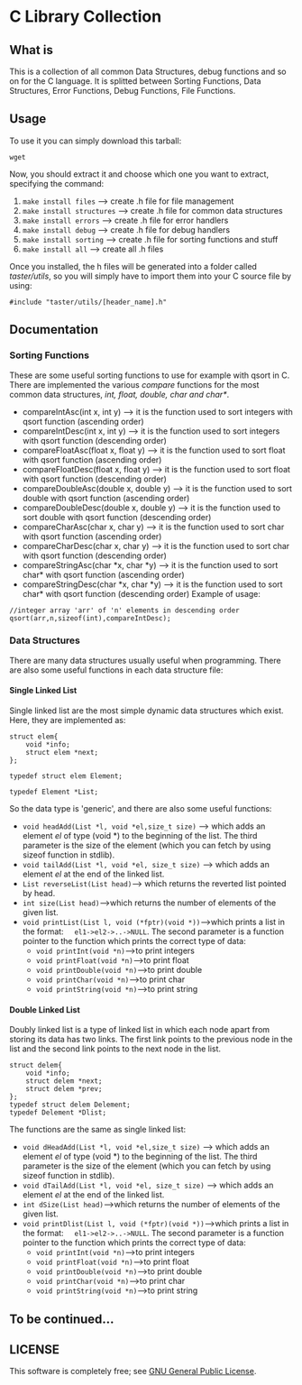 # C Library Collection
## What is
This is a collection of all common Data Structures, debug functions and so on for the C language. It is splitted between Sorting Functions, Data Structures, Error Functions, Debug Functions, File Functions.
## Usage
To use it you can simply download this tarball:
```
wget 
```
Now, you should extract it and choose which one you want to extract, specifying the command:<br>
1) ``` make install files ``` --> create .h file for file management
2) ``` make install structures ``` --> create .h file for common data structures
3) ``` make install errors ``` --> create .h file for error handlers
4) ``` make install debug ``` --> create .h file for debug handlers
5) ``` make install sorting ``` --> create .h file for sorting functions and stuff
6) ``` make install all ``` --> create all .h files

Once you installed, the h files will be generated into a folder called <i>taster/utils</i>, so you will simply have to import them into your C source file by using:
```
#include "taster/utils/[header_name].h"
```
## Documentation
### Sorting Functions
These are some useful sorting functions to use for example with qsort in C. There are implemented the various <i>compare</i> functions for the most common data structures, <i>int, float, double, char and char*</i>.
* compareIntAsc(int x, int y) --> it is the function used to sort integers with qsort function (ascending order)
* compareIntDesc(int x, int y) --> it is the function used to sort integers with qsort function (descending order)
* compareFloatAsc(float x, float y) --> it is the function used to sort float with qsort function (ascending order)
* compareFloatDesc(float x, float y) --> it is the function used to sort float with qsort function (descending order)
* compareDoubleAsc(double x, double y) --> it is the function used to sort double with qsort function (ascending order)
* compareDoubleDesc(double x, double y) --> it is the function used to sort double with qsort function (descending order)
* compareCharAsc(char x, char y) --> it is the function used to sort char with qsort function (ascending order)
* compareCharDesc(char x, char y) --> it is the function used to sort char with qsort function (descending order)
* compareStringAsc(char \*x, char \*y) --> it is the function used to sort char* with qsort function (ascending order)
* compareStringDesc(char \*x, char \*y) --> it is the function used to sort char\* with qsort function (descending order)
Example of usage:
```
//integer array 'arr' of 'n' elements in descending order
qsort(arr,n,sizeof(int),compareIntDesc);
```

### Data Structures
There are many data structures usually useful when programming. There are also some useful functions in each data structure file:

#### Single Linked List
Single linked list are the most simple dynamic data structures which exist. Here, they are implemented as:
```
struct elem{
	void *info;
	struct elem *next;
};

typedef struct elem Element;

typedef Element *List;
```  
So the data type is 'generic', and there are also some useful functions:
* ```void headAdd(List *l, void *el,size_t size)``` --> which adds an element <i>el</i> of type (void \*) to the beginning of the list. The third parameter is the size of the element (which you can fetch by using sizeof function in stdlib).
* ```void tailAdd(List *l, void *el, size_t size)``` --> which adds an element <i>el</i> at the end of the linked list.
* ```List reverseList(List head)```--> which returns the reverted list pointed by head.
* ```int size(List head)```-->which returns the number of elements of the given list.
* ```void printList(List l, void (*fptr)(void *))```-->which prints a list in the format: &nbsp; ``` el1->el2->..->NULL```. The second parameter is a function pointer to the function which prints the correct type of data: 
    * ```void printInt(void *n)```-->to print integers
    * ```void printFloat(void *n)```-->to print float
    * ```void printDouble(void *n)```-->to print double
    * ```void printChar(void *n)```-->to print char
    * ```void printString(void *n)```-->to print string
#### Double Linked List
Doubly linked list is a type of linked list in which each node apart from storing its data has two links. The first link points to the previous node in the list and the second link points to the next node in the list.
```
struct delem{
	void *info;
	struct delem *next;
    struct delem *prev;
};
typedef struct delem Delement;
typedef Delement *Dlist;
```
The functions are the same as single linked list:
* ```void dHeadAdd(List *l, void *el,size_t size)``` --> which adds an element <i>el</i> of type (void \*) to the beginning of the list. The third parameter is the size of the element (which you can fetch by using sizeof function in stdlib).
* ```void dTailAdd(List *l, void *el, size_t size)``` --> which adds an element <i>el</i> at the end of the linked list.
* ```int dSize(List head)```-->which returns the number of elements of the given list.
* ```void printDlist(List l, void (*fptr)(void *))```-->which prints a list in the format: &nbsp; ``` el1->el2->..->NULL```. The second parameter is a function pointer to the function which prints the correct type of data: 
    * ```void printInt(void *n)```-->to print integers
    * ```void printFloat(void *n)```-->to print float
    * ```void printDouble(void *n)```-->to print double
    * ```void printChar(void *n)```-->to print char
    * ```void printString(void *n)```-->to print string

## To be continued...
## LICENSE
This software is completely free; see <a href="LICENSE">GNU General Public License</a>.